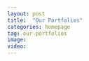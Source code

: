 ```yaml
---
layout: post
title:  "Our Portfolios"
categories: homepage
tag: our-portfolios
image:
video:
---
```

